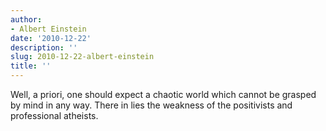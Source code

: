 ```yaml
---
author:
- Albert Einstein
date: '2010-12-22'
description: ''
slug: 2010-12-22-albert-einstein
title: ''
---
```

Well, a priori, one should expect a chaotic world which cannot be grasped by mind in any way. There in lies the weakness of the positivists and professional atheists.



